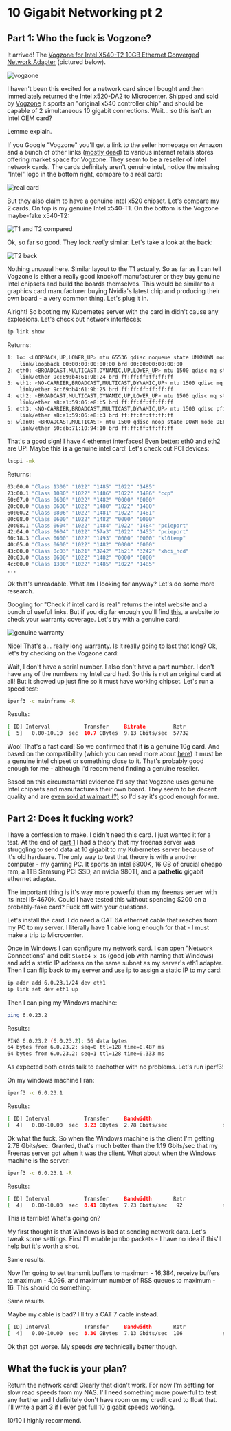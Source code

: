 # 10 Gigabit Networking pt 2

## Part 1: Who the fuck is Vogzone?

It arrived! The [Vogzone for Intel X540-T2 10GB Ethernet Converged Network Adapter](https://www.amazon.com/gp/product/B07F8RM56G/ref=ppx_yo_dt_b_asin_title_o01_s00?ie=UTF8&psc=1) (pictured below). 

![vogzone](img/10gig2/vogzone_card.jpg)

I haven't been this excited for a network card since I bought and then immediately returned the Intel x520-DA2 to Microcenter. Shipped and sold by [Vogzone](https://www.amazon.com/stores/Vogzone/page/B3DB89D1-C324-4CD4-9F6C-47C1ABB3A2C9?ref_=ast_bln) it sports an "original x540 controller chip" and should be capable of 2 simultaneous 10 gigabit connections. Wait... so this isn't an Intel OEM card?

Lemme explain.

If you Google "Vogzone" you'll get a link to the seller homepage on Amazon and a bunch of other links ([mostly dead](https://www.canterburywoods.org/Chipset-PCIE-X8-NIC-Computers-&-Accessories-Vogzone-for-Intel-X540T2-10GB/352903.htm)) to various internet retails stores offering market space for Vogzone. They seem to be a reseller of Intel network cards. The cards definitely aren't genuine intel, notice the missing "Intel" logo in the bottom right, compare to a real card:

![real card](img/10gig2/real_card.jpeg)

But they also claim to have a genuine intel x520 chipset. Let's compare my 2 cards. On top is my genuine Intel x540-T1. On the bottom is the Vogzone maybe-fake x540-T2:

![T1 and T2 compared](img/10gig2/T2_compare.png)

Ok, so far so good. They look *really* similar. Let's take a look at the back:

![T2 back](img/10gig2/T2_back.png)

Nothing unusual here. Similar layout to the T1 actually. So as far as I can tell Vogzone is either a really good knockoff manufacturer or they buy genuine Intel chipsets and build the boards themselves. This would be similar to a graphics card manufacturer buying Nvidia's latest chip and producing their own board - a very common thing. Let's plug it in.

Alright! So booting my Kubernetes server with the card in didn't cause any explosions. Let's check out network interfaces:

```bash
ip link show
```

Returns:

```bash
1: lo: <LOOPBACK,UP,LOWER_UP> mtu 65536 qdisc noqueue state UNKNOWN mode DEFAULT group default qlen 1000
    link/loopback 00:00:00:00:00:00 brd 00:00:00:00:00:00
2: eth0: <BROADCAST,MULTICAST,DYNAMIC,UP,LOWER_UP> mtu 1500 qdisc mq state UP mode DEFAULT group default qlen 1000
    link/ether 9c:69:b4:61:9b:24 brd ff:ff:ff:ff:ff:ff
3: eth1: <NO-CARRIER,BROADCAST,MULTICAST,DYNAMIC,UP> mtu 1500 qdisc mq state DOWN mode DEFAULT group default qlen 1000
    link/ether 9c:69:b4:61:9b:25 brd ff:ff:ff:ff:ff:ff
4: eth2: <BROADCAST,MULTICAST,DYNAMIC,UP,LOWER_UP> mtu 1500 qdisc mq state UP mode DEFAULT group default qlen 1000
    link/ether a8:a1:59:06:e8:b5 brd ff:ff:ff:ff:ff:ff
5: eth3: <NO-CARRIER,BROADCAST,MULTICAST,DYNAMIC,UP> mtu 1500 qdisc pfifo_fast state DOWN mode DEFAULT group default qlen 1000
    link/ether a8:a1:59:06:e8:b3 brd ff:ff:ff:ff:ff:ff
6: wlan0: <BROADCAST,MULTICAST> mtu 1500 qdisc noop state DOWN mode DEFAULT group default qlen 1000
    link/ether 50:eb:71:10:94:10 brd ff:ff:ff:ff:ff:ff
```

That's a good sign! I have 4 ethernet interfaces! Even better: eth0 and eth2 are UP! Maybe this **is** a genuine intel card! Let's check out PCI devices:

```bash
lscpi -mk
```

Returns:

```bash
03:00.0 "Class 1300" "1022" "1485" "1022" "1485"
23:00.1 "Class 1080" "1022" "1486" "1022" "1486" "ccp"
60:07.0 "Class 0600" "1022" "1482" "0000" "0000"
20:00.0 "Class 0600" "1022" "1480" "1022" "1480"
60:00.2 "Class 0806" "1022" "1481" "1022" "1481"
00:08.0 "Class 0600" "1022" "1482" "0000" "0000"
20:08.1 "Class 0604" "1022" "1484" "1022" "1484" "pcieport"
42:04.0 "Class 0604" "1022" "57a3" "1022" "1453" "pcieport"
00:18.3 "Class 0600" "1022" "1493" "0000" "0000" "k10temp"
40:05.0 "Class 0600" "1022" "1482" "0000" "0000"
43:00.0 "Class 0c03" "1b21" "3242" "1b21" "3242" "xhci_hcd"
20:03.0 "Class 0600" "1022" "1482" "0000" "0000"
4c:00.0 "Class 1300" "1022" "1485" "1022" "1485"
...
```

Ok that's unreadable. What am I looking for anyway? Let's do some more research.

Googling for "Check if intel card is real" returns the intel website and a bunch of useful links. But if you dig far enough you'll find [this](https://supporttickets.intel.com/warrantyinfo?lang=en-US), a website to check your warranty coverage. Let's try with a genuine card:

![genuine warranty](img/10gig2/genuine_warranty.png)

Nice! That's a... really long warranty. Is it really going to last that long? Ok, let's try checking on the Vogzone card:

Wait, I don't have a serial number. I also don't have a part number. I don't have any of the numbers my Intel card had. So this is not an original card at all! But it showed up just fine so it must have working chipset. Let's run a speed test:

```bash
iperf3 -c mainframe -R
```

Results:

```bash
[ ID] Interval           Transfer     Bitrate         Retr
[  5]   0.00-10.10  sec  10.7 GBytes  9.13 Gbits/sec  57732             sender
```

Woo! That's a fast card! So we confirmed that it **is** a genuine 10g card. And based on the compatibility (which you can read more about [here](10gig.md#)) it must be a genuine intel chipset or something close to it. That's probably good enough for me - although I'd recommend finding a genuine reseller.

Based on this circumstantial evidence I'd say that Vogzone uses genuine Intel chipsets and manufactures their own board. They seem to be decent quality and are [even sold at walmart (?)](https://www.walmart.com/ip/Vogzone-for-Intel-X520-DA2-X520-SR2-10GbE-Converged-Network-Card-Dual-SFP-Port-PCI-E-X8-with-Intel-82599ES-Chip/441802314) so I'd say it's good enough for me.

## Part 2: Does it fucking work?

I have a confession to make. I didn't need this card. I just wanted it for a test. At the end of [part 1](10gig.md) I had a theory that my freenas server was struggling to send data at 10 gigabit to my Kubernetes server because of it's old hardware. The only way to test that theory is with a another computer - my gaming PC. It sports an intel 6800K, 16 GB of crucial cheapo ram, a 1TB Samsung PCI SSD, an nvidia 980TI, and a **pathetic** gigabit ethernet adapter.

The important thing is it's way more powerful than my freenas server with its intel i5-4670k. Could I have tested this without spending $200 on a probably-fake card? Fuck off with your questions.

Let's install the card. I do need a CAT 6A ethernet cable that reaches from my PC to my server. I literally have 1 cable long enough for that - I must make a trip to Microcenter.

Once in Windows I can configure my network card. I can open "Network Connections" and edit `Slot04 x 16` (good job with naming that Windows) and add a static IP address on the same subnet as my server's eth1 adapter. Then I can flip back to my server and use ip to assign a static IP to my card:

```bash
ip addr add 6.0.23.1/24 dev eth1
ip link set dev eth1 up
```

Then I can ping my Windows machine:

```bash
ping 6.0.23.2
```

Results:

```bash
PING 6.0.23.2 (6.0.23.2): 56 data bytes
64 bytes from 6.0.23.2: seq=0 ttl=128 time=0.487 ms
64 bytes from 6.0.23.2: seq=1 ttl=128 time=0.333 ms
```

As expected both cards talk to eachother with no problems. Let's run iperf3!

On my windows machine I ran:

```bash
iperf3 -c 6.0.23.1
```

Results:

```bash
[ ID] Interval           Transfer     Bandwidth
[  4]   0.00-10.00  sec  3.23 GBytes  2.78 Gbits/sec                  sender
```

Ok what the fuck. So when the Windows machine is the client I'm getting 2.78 Gbits/sec. Granted, that's much better than the 1.19 Gbits/sec that my Freenas server got when it was the client. What about when the Windows machine is the server:

```bash
iperf3 -c 6.0.23.1 -R
```

Results:

```bash
[ ID] Interval           Transfer     Bandwidth       Retr
[  4]   0.00-10.00  sec  8.41 GBytes  7.23 Gbits/sec   92             sender
```

This is terrible! What's going on?

My first thought is that Windows is bad at sending network data. Let's tweak some settings. First I'll enable jumbo packets - I have no idea if this'll help but it's worth a shot.

Same results.

Now I'm going to set transmit buffers to maximum - 16,384, receive buffers to maximum - 4,096, and maximum number of RSS queues to maximum - 16. This should do something.

Same results.

Maybe my cable is bad? I'll try a CAT 7 cable instead.

```bash
[ ID] Interval           Transfer     Bandwidth       Retr
[  4]   0.00-10.00  sec  8.30 GBytes  7.13 Gbits/sec  106             sender
```

Ok that got worse. My speeds *are* technically better though.

## What the fuck is your plan?

Return the network card! Clearly that didn't work. For now I'm settling for slow read speeds from my NAS. I'll need something more powerful to test any further and I definitely don't have room on my credit card to float that. I'll write a part 3 if I ever get full 10 gigabit speeds working.

10/10 I highly recommend.
